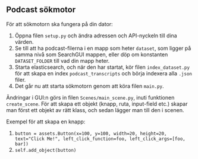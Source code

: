 ## Podcast sökmotor

För att sökmotorn ska fungera på din dator:
1. Öppna filen `setup.py` och ändra adressen och API-nyckeln till dina värden.
2. Se till att ha podcast-filerna i en mapp som heter `dataset`, som ligger på samma nivå som SearchGUI mappen, eller döp om konstanten `DATASET_FOLDER` till vad din mapp heter.
3. Starta elasticsearch, och när den har startat, kör filen `index_dataset.py` för att skapa en index `podcast_transcripts` och börja indexera alla `.json` filer.
4. Det går nu att starta sökmotorn genom att köra filen `main.py`.


Ändringar i GUI:n görs in filen `Scenes/main_scene.py`, inuti funktionen `create_scene`.
För att skapa ett objekt (knapp, ruta, input-field etc.) skapar man först ett objekt av rätt klass, och sedan lägger man till den i scenen.

Exempel för att skapa en knapp:
1. `button = assets.Button(x=100, y=100, width=20, height=20, 
    text="Click Me!", left_click_function=foo, left_click_args=[foo, bar])`
2. `self.add_object(button)`